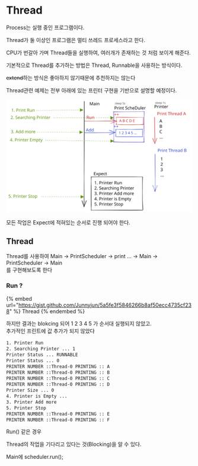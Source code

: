 # Thread

Process는 실행 중인 프로그램이다.

Thread가 둘 이상인 프로그램은 멀티 쓰레드 프로세스라고 한다.

CPU가 번갈아 가며 Thread들을 실행하여, 여러개가 존재하는 것 처럼 보이게 해준다.



기본적으로 Thread를 추가하는 방법은 Thread, Runnable을 사용하는 방식이다.

~~extend~~하는 방식은 좋아하지 않기때문에 추천하지는 않는다



Thread관련 예제는 전부 아래에 있는  프린터 구현을 기반으로 설명할 예정이다.

<img src="../../../.gitbook/assets/file.drawing (5).svg" alt="" class="gitbook-drawing">

모든 작업은 Expect에 적혀있는 순서로 진행 되어야 한다.

## Thread

Thread를 사용하여 Main -> PrintScheduler -> print ... -> Main -> PrintScheduler -> Main\
를 구현해보도록 한다

### Run ?

{% embed url="https://gist.github.com/Junnyjun/5a5fe3f5846266b8af50ecc4735cf238" %}
Thread
{% endembed %}

하지만 결과는 blokcing 되어 1 2 3 4 5 가 순서대 실행되지 않았고.\
추가적인 프린트에 값 추가가 되지 않았다

```basic
1. Printer Run
2. Searching Printer ... 1
Printer Status ... RUNNABLE
Printer Status ... 0
PRINTER NUMBER ::Thread-0 PRINTING :: A
PRINTER NUMBER ::Thread-0 PRINTING :: B
PRINTER NUMBER ::Thread-0 PRINTING :: C
PRINTER NUMBER ::Thread-0 PRINTING :: D
Printer Size ... 0
4. Printer is Empty ...
3. Printer Add more
5. Printer Stop
PRINTER NUMBER ::Thread-0 PRINTING :: E
PRINTER NUMBER ::Thread-0 PRINTING :: F
```

Run() 같은 경우

Thread의 작업을 기다리고 있다는  것(Blocking)을 알 수 있다.



Main에 scheduler.run();&#x20;
